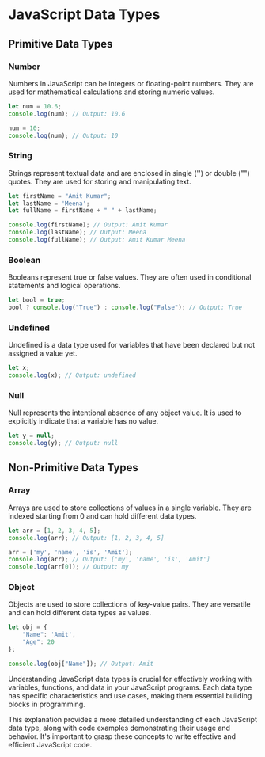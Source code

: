 
# JavaScript Data Types

## Primitive Data Types

### Number
Numbers in JavaScript can be integers or floating-point numbers. They are used for mathematical calculations and storing numeric values.
```javascript
let num = 10.6;
console.log(num); // Output: 10.6

num = 10;
console.log(num); // Output: 10
```

### String
Strings represent textual data and are enclosed in single ('') or double ("") quotes. They are used for storing and manipulating text.
```javascript
let firstName = "Amit Kumar";
let lastName = 'Meena';
let fullName = firstName + " " + lastName;

console.log(firstName); // Output: Amit Kumar
console.log(lastName); // Output: Meena
console.log(fullName); // Output: Amit Kumar Meena
```

### Boolean
Booleans represent true or false values. They are often used in conditional statements and logical operations.
```javascript
let bool = true;
bool ? console.log("True") : console.log("False"); // Output: True
```

### Undefined
Undefined is a data type used for variables that have been declared but not assigned a value yet.
```javascript
let x;
console.log(x); // Output: undefined
```

### Null
Null represents the intentional absence of any object value. It is used to explicitly indicate that a variable has no value.
```javascript
let y = null;
console.log(y); // Output: null
```

## Non-Primitive Data Types

### Array
Arrays are used to store collections of values in a single variable. They are indexed starting from 0 and can hold different data types.
```javascript
let arr = [1, 2, 3, 4, 5];
console.log(arr); // Output: [1, 2, 3, 4, 5]

arr = ['my', 'name', 'is', 'Amit'];
console.log(arr); // Output: ['my', 'name', 'is', 'Amit']
console.log(arr[0]); // Output: my
```

### Object
Objects are used to store collections of key-value pairs. They are versatile and can hold different data types as values.
```javascript
let obj = {
    "Name": 'Amit',
    "Age": 20
};

console.log(obj["Name"]); // Output: Amit
```

Understanding JavaScript data types is crucial for effectively working with variables, functions, and data in your JavaScript programs. Each data type has specific characteristics and use cases, making them essential building blocks in programming.


This explanation provides a more detailed understanding of each JavaScript data type, along with code examples demonstrating their usage and behavior. It's important to grasp these concepts to write effective and efficient JavaScript code.
